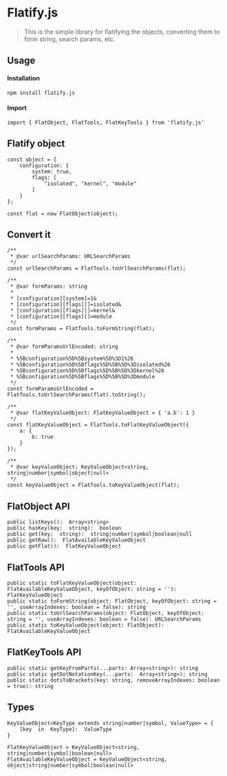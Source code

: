 # Flatify.js

> This is the simple library for flatifying the objects,
> converting them to form string, search params, etc.

## Usage

#### Installation

    npm install flatify.js

#### Import

    import { FlatObject, FlatTools, FlatKeyTools } from 'flatify.js'

## Flatify object
   
    const object = {
        configuration: {
            system: true,
            flags: [
                "isolated", "kernel", "module"
            ]
        }
    };
    
    const flat = new FlatObject(object);
    
## Convert it

    /**
     * @var urlSearchParams: URLSearchParams
     */
    const urlSearchParams = FlatTools.toUrlSearchParams(flat);
    
    /**
     * @var formParams: string
     * 
     * [configuration][system]=1&
     * [configuration][flags][]=isolated&
     * [configuration][flags][]=kernel&
     * [configuration][flags][]=module
     */
    const formParams = FlatTools.toFormString(flat);

	/**
	 * @var formParamsUrlEncoded: string
     * 
     * %5Bconfiguration%5D%5Bsystem%5D%3D1%26
     * %5Bconfiguration%5D%5Bflags%5D%5B%5D%3Disolated%26
     * %5Bconfiguration%5D%5Bflags%5D%5B%5D%3Dkernel%26
     * %5Bconfiguration%5D%5Bflags%5D%5B%5D%3Dmodule
	 */
	const formParamsUrlEncoded = FlatTools.toUrlSearchParams(flat).toString();
	
    /** 
     * @var flatKeyValueObject: FlatKeyValueObject = { 'a.b': 1 }
     */
    const flatKeyValueObject = FlatTools.toFlatKeyValueObject({
        a: {
            b: true
        }
    });
    
    /**
     * @var keyValueObject: KeyValueObject<string, string|number|symbol|object|null>
     */
    const keyValueObject = FlatTools.toKeyValueObject(flat);


## FlatObject API

    public listKeys():  Array<string>
    public hasKey(key:  string):  boolean
    public get(key:  string):  string|number|symbol|boolean|null
    public getRaw():  FlatAvailableKeyValueObject
    public getFlat():  FlatKeyValueObject

## FlatTools API

    public static toFlatKeyValueObject(object: FlatAvailableKeyValueObject, keyOfObject: string = ''): FlatKeyValueObject
    public static toFormString(object: FlatObject, keyOfObject: string = '', useArrayIndexes: boolean = false): string
    public static toUrlSearchParams(object: FlatObject, keyOfObject: string = '', useArrayIndexes: boolean = false): URLSearchParams
    public static toKeyValueObject(object: FlatObject): FlatAvailableKeyValueObject

## FlatKeyTools API

    public static getKeyFromParts(...parts: Array<string>): string
    public static getDotNotationKey(...parts:  Array<string>): string
    public static dotsToBrackets(key: string, removeArrayIndexes: boolean = true): string

## Types

    KeyValueObject<KeyType extends string|number|symbol, ValueType> = {
		[key  in  KeyType]:  ValueType
	}

	FlatKeyValueObject = KeyValueObject<string, string|number|symbol|boolean|null>
	FlatAvailableKeyValueObject = KeyValueObject<string, object|string|number|symbol|boolean|null>
